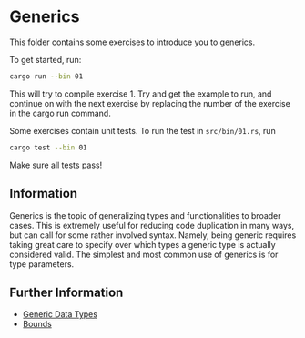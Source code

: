 # Generics

This folder contains some exercises to introduce you to generics.

To get started, run:

```bash
cargo run --bin 01
```

This will try to compile exercise 1. Try and get the example to run, and
continue on with the next exercise by replacing the number of the exercise in
the cargo run command.

Some exercises contain unit tests. To run the test in `src/bin/01.rs`, run

```bash
cargo test --bin 01
```

Make sure all tests pass!

## Information

Generics is the topic of generalizing types and functionalities to broader
cases. This is extremely useful for reducing code duplication in many ways, but
can call for some rather involved syntax. Namely, being generic requires taking
great care to specify over which types a generic type is actually considered
valid. The simplest and most common use of generics is for type parameters.

## Further Information

- [Generic Data Types](https://doc.rust-lang.org/book/ch10-01-syntax.html)
- [Bounds](https://doc.rust-lang.org/rust-by-example/generics/bounds.html)
